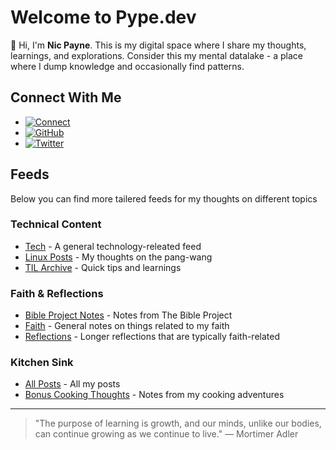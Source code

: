 # Welcome to Pype.dev

👋 Hi, I'm **Nic Payne**. This is my digital space where I share my thoughts, learnings, and explorations. Consider this my mental datalake - a place where I dump knowledge and occasionally find patterns.

## Connect With Me

- [![Connect](https://img.shields.io/badge/Connect-DigitalHarbor-green?style=flat-square&logo=boat)](https://mydigitalharbor.com/pypeaday)
- [![GitHub](https://img.shields.io/badge/GitHub-pypeaday-black?style=flat-square&logo=github)](https://github.com/pypeaday)
- [![Twitter](https://img.shields.io/badge/Twitter-pypeaday-blue?style=flat-square&logo=x)](https://twitter.com/pypeaday)


## Feeds

Below you can find more tailered feeds for my thoughts on different topics

### Technical Content

- [Tech](/tech) - A general technology-releated feed
- [Linux Posts](/linux) - My thoughts on the pang-wang
- [TIL Archive](/til) - Quick tips and learnings

### Faith & Reflections

- [Bible Project Notes](/bible-project) - Notes from The Bible Project
- [Faith](/faith) - General notes on things related to my faith
- [Reflections](/reflections) - Longer reflections that are typically faith-related

### Kitchen Sink

- [All Posts](/all) - All my posts
- [Bonus Cooking Thoughts](/cooking) - Notes from my cooking adventures

---

> "The purpose of learning is growth, and our minds, unlike our bodies, can continue growing as we continue to live." — Mortimer Adler
